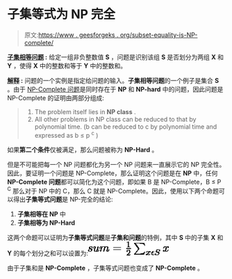 # 子集等式为 NP 完全

> 原文:[https://www . geesforgeks . org/subset-equality-is-NP-complete/](https://www.geeksforgeeks.org/subset-equality-is-np-complete/)

**<u>子集相等问题</u> :** 给定一组非负整数值 **S** ，问题是识别该组 **S** 是否划分为两组 **X** 和 **Y** ，使得 **X** 中的整数和等于 **Y** 中的整数和。

**<u>解释</u> :**
问题的一个实例是指定给问题的输入。**子集相等问题**的一个例子是集合 **S** 。由于 [NP-Complete 问题](https://www.geeksforgeeks.org/np-completeness-set-1/)是同时存在于 **NP** 和 **NP-hard** 中的问题，因此问题是 NP-Complete 的证明由两部分组成:

> 1.  The problem itself lies in **NP class** .
> 2.  All other problems in NP class can be reduced to that by polynomial time. (b can be reduced to c by polynomial time and expressed as b ≤ p <sup>c</sup> )

如果**第二个条件**仅被满足，那么问题被称为 **NP-Hard** 。

但是不可能把每一个 NP 问题都化为另一个 NP 问题来一直展示它的 NP 完全性。因此，要证明一个问题是 NP-Complete，那么证明这个问题是在 **NP** 中，任何 **NP-Complete 问题**都可以简化为这个问题，即如果 B 是 NP-Complete，B ≤ P <sup>C</sup> 那么对于 NP 中的 C，那么 C 就是 NP-Complete。因此，使用以下两个命题可以得出**子集等式问题**是 NP-完全的结论:

1.  **子集相等在 NP** 中
2.  **子集相等为 NP-Hard**

这两个命题可以证明为**子集等式问题**是**子集和问题**的特例，其中 **S** 中的子集 **X** 和 **Y** 的每个划分之和可以设置为:![sum = \frac{1}{2}\sum_{x\epsilon S}x](img/5f9c98681e7c0bfbb37e346edcd4e25a.png "Rendered by QuickLaTeX.com")

由于子集和是 **NP-Complete** ，子集等式问题也变成了 **NP-Complete** 。